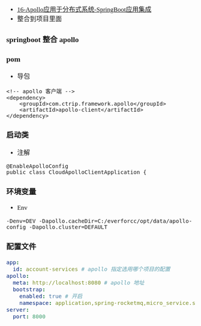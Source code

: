 <span  style="font-family: Simsun,serif; font-size: 17px; ">

- [16-Apollo应用于分布式系统-SpringBoot应用集成](https://www.bilibili.com/video/BV1xA411E7My?p=16&spm_id_from=pageDriver&vd_source=aa60168015e9717c8293fc54bb25ab9b)
- 整合到项目里面

### springboot 整合 apollo

### pom

- 导包

~~~
<!-- apollo 客户端 -->
<dependency>
    <groupId>com.ctrip.framework.apollo</groupId>
    <artifactId>apollo-client</artifactId>
</dependency>
~~~

### 启动类

- 注解

~~~
@EnableApolloConfig
public class CloudApolloClientApplication {
~~~

### 环境变量

- Env

~~~
-Denv=DEV -Dapollo.cacheDir=C:/everforcc/opt/data/apollo-config -Dapollo.cluster=DEFAULT
~~~

### 配置文件

~~~yml
app:
  id: account-services # apollo 指定选用哪个项目的配置
apollo:
  meta: http://localhost:8080 # apollo 地址
  bootstrap:
    enabled: true # 开启
    namespace: application,spring-rocketmq,micro_service.spring-boot-http # 命名空间
server:
  port: 8000
~~~

</span>